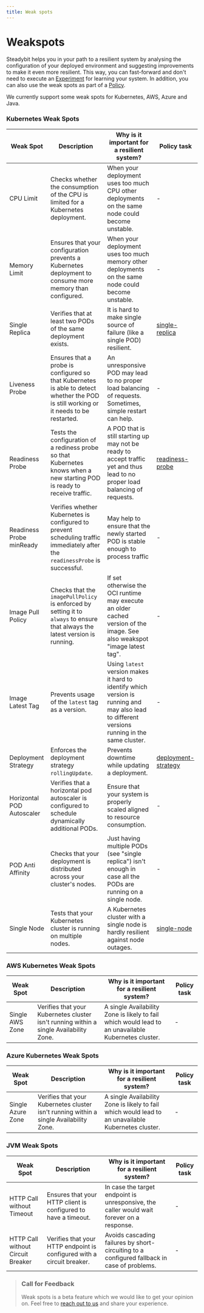 ```yaml
---
title: Weak spots
---
```


# Weakspots

Steadybit helps you in your path to a resilient system by analysing the configuration of your deployed environment and suggesting improvements to make it even more resilient. This way, you can fast-forward and don't need to execute an [Experiment](../experiments/) for learning your system. In addition, you can also use the weak spots as part of a [Policy](../resilience-policies/).

We currently support some weak spots for Kubernetes, AWS, Azure and Java.

### Kubernetes Weak Spots

| Weak Spot                 | Description                                                                                                                           | Why is it important for a resilient system?                                                                                                    | Policy task                                                                                                                     |
| ------------------------- | ------------------------------------------------------------------------------------------------------------------------------------- | ---------------------------------------------------------------------------------------------------------------------------------------------- | ------------------------------------------------------------------------------------------------------------------------------- |
| CPU Limit                 | Checks whether the consumption of the CPU is limited for a Kubernetes deployment.                                                     | When your deployment uses too much CPU other deployments on the same node could become unstable.                                               | -                                                                                                                               |
| Memory Limit              | Ensures that your configuration prevents a Kubernetes deployment to consume more memory than configured.                              | When your deployment uses too much memory other deployments on the same node could become unstable.                                            | -                                                                                                                               |
| Single Replica            | Verifies that at least two PODs of the same deployment exists.                                                                        | It is hard to make single source of failure (like a single POD) resilient.                                                                     | [single-replica](https://github.com/steadybit/definitions/tree/main/kubernetes/deployments/weak-spots/single-replica)           |
| Liveness Probe            | Ensures that a probe is configured so that Kubernetes is able to detect whether the POD is still working or it needs to be restarted. | An unresponsive POD may lead to no proper load balancing of requests. Sometimes, simple restart can help.                                      | -                                                                                                                               |
| Readiness Probe           | Tests the configuration of a rediness probe so that Kubernetes knows when a new starting POD is ready to receive traffic.             | A POD that is still starting up may not be ready to accept traffic yet and thus lead to no proper load balancing of requests.                  | [readiness-probe](https://github.com/steadybit/definitions/tree/main/kubernetes/deployments/weak-spots/readiness-probe)         |
| Readiness Probe minReady  | Verifies whether Kubernetes is configured to prevent scheduling traffic immediately after the `readinessProbe` is successful.         | May help to ensure that the newly started POD is stable enough to process traffic                                                              | -                                                                                                                               |
| Image Pull Policy         | Checks that the `imagePullPolicy` is enforced by setting it to `always` to ensure that always the latest version is running.          | If set otherwise the OCI runtime may execute an older cached version of the image. See also weakspot "image latest tag".                       | -                                                                                                                               |
| Image Latest Tag          | Prevents usage of the `latest` tag as a version.                                                                                      | Using `latest` version makes it hard to identify which version is running and may also lead to different versions running in the same cluster. | -                                                                                                                               |
| Deployment Strategy       | Enforces the deployment strategy `rollingUpdate`.                                                                                     | Prevents downtime while updating a deployment.                                                                                                 | [deployment-strategy](https://github.com/steadybit/definitions/tree/main/kubernetes/deployments/weak-spots/deployment-strategy) |
| Horizontal POD Autoscaler | Verifies that a horizontal pod autoscaler is configured to schedule dynamically additional PODs.                                      | Ensure that your system is properly scaled aligned to resource consumption.                                                                    | -                                                                                                                               |
| POD Anti Affinity         | Checks that your deployment is distributed across your cluster's nodes.                                                               | Just having multiple PODs (see "single replica") isn't enough in case all the PODs are running on a single node.                               | -                                                                                                                               |
| Single Node               | Tests that your Kubernetes cluster is running on multiple nodes.                                                                      | A Kubernetes cluster with a single node is hardly resilient against node outages.                                                              | [single-node](https://github.com/steadybit/definitions/tree/main/kubernetes/deployments/weak-spots/single-node)                 |

### AWS Kubernetes Weak Spots

| Weak Spot       | Description                                                                            | Why is it important for a resilient system?                                                         | Policy task |
| --------------- | -------------------------------------------------------------------------------------- | --------------------------------------------------------------------------------------------------- | ----------- |
| Single AWS Zone | Verifies that your Kubernetes cluster isn't running within a single Availability Zone. | A single Availability Zone is likely to fail which would lead to an unavailable Kubernetes cluster. | -           |

### Azure Kubernetes Weak Spots

| Weak Spot         | Description                                                                            | Why is it important for a resilient system?                                                         | Policy task |
| ----------------- | -------------------------------------------------------------------------------------- | --------------------------------------------------------------------------------------------------- | ----------- |
| Single Azure Zone | Verifies that your Kubernetes cluster isn't running within a single Availability Zone. | A single Availability Zone is likely to fail which would lead to an unavailable Kubernetes cluster. | -           |

### JVM Weak Spots

| Weak Spot                         | Description                                                            | Why is it important for a resilient system?                                                 | Policy task |
| --------------------------------- | ---------------------------------------------------------------------- | ------------------------------------------------------------------------------------------- | ----------- |
| HTTP Call without Timeout         | Ensures that your HTTP client is configured to have a timeout.         | In case the target endpoint is unresponsive, the caller would wait forever on a response.   | -           |
| HTTP Call without Circuit Breaker | Verifies that your HTTP endpoint is configured with a circuit breaker. | Avoids cascading failures by short-circuiting to a configured fallback in case of problems. | -           |

> ### Call for Feedback
>
> Weak spots is a beta feature which we would like to get your opinion on. Feel free to [reach out to us](https://www.steadybit.com/contact) and share your experience.

